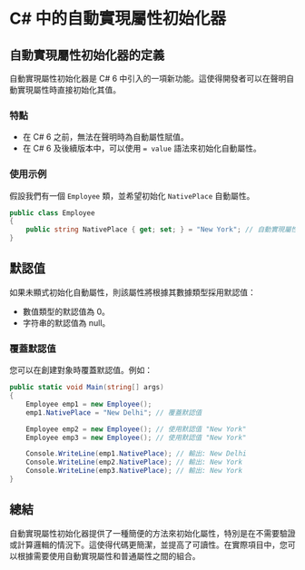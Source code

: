 # C# 中的自動實現屬性初始化器

## 自動實現屬性初始化器的定義
自動實現屬性初始化器是 C# 6 中引入的一項新功能。這使得開發者可以在聲明自動實現屬性時直接初始化其值。

### 特點
- 在 C# 6 之前，無法在聲明時為自動屬性賦值。
- 在 C# 6 及後續版本中，可以使用 `= value` 語法來初始化自動屬性。

### 使用示例
假設我們有一個 `Employee` 類，並希望初始化 `NativePlace` 自動屬性。

```csharp
public class Employee
{
    public string NativePlace { get; set; } = "New York"; // 自動實現屬性初始化
}
```

## 默認值
如果未顯式初始化自動屬性，則該屬性將根據其數據類型採用默認值：
- 數值類型的默認值為 0。
- 字符串的默認值為 null。

### 覆蓋默認值
您可以在創建對象時覆蓋默認值。例如：

```csharp
public static void Main(string[] args)
{
    Employee emp1 = new Employee();
    emp1.NativePlace = "New Delhi"; // 覆蓋默認值

    Employee emp2 = new Employee(); // 使用默認值 "New York"
    Employee emp3 = new Employee(); // 使用默認值 "New York"

    Console.WriteLine(emp1.NativePlace); // 輸出: New Delhi
    Console.WriteLine(emp2.NativePlace); // 輸出: New York
    Console.WriteLine(emp3.NativePlace); // 輸出: New York
}
```


## 總結
自動實現屬性初始化器提供了一種簡便的方法來初始化屬性，特別是在不需要驗證或計算邏輯的情況下。這使得代碼更簡潔，並提高了可讀性。在實際項目中，您可以根據需要使用自動實現屬性和普通屬性之間的組合。 